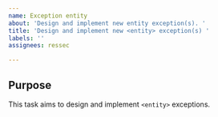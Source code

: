 ```yaml
---
name: Exception entity
about: 'Design and implement new entity exception(s). '
title: 'Design and implement new <entity> exception(s) '
labels: ''
assignees: ressec

---
```


## Purpose

This task aims to design and implement `<entity>` exceptions.
